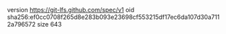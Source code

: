 version https://git-lfs.github.com/spec/v1
oid sha256:ef0cc0708f265d8e283b093e23698cf553215df17ec6da107d30a7112a796572
size 643

